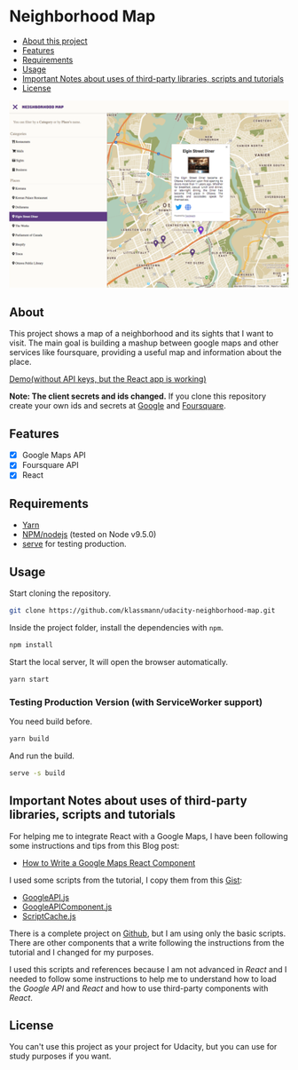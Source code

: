 # Neighborhood Map

- [About this project](#about)
- [Features](#features)
- [Requirements](#requirements)
- [Usage](#usage)
- [Important Notes about uses of third-party libraries, scripts and tutorials](#important-notes)
- [License](#license)

<a name="about"></a>
![Screenshot](screenshot.png)
## About
This project shows a map of a neighborhood and its sights that I want to visit. The main goal is building a mashup between google maps and other services like foursquare, providing a useful map and information about the place.

[Demo(without API keys, but the React app is working)](https://ottawa-neighborhood-map.herokuapp.com/)

**Note: The client secrets and ids changed.**
If you clone this repository create your own ids and secrets at [Google](https://console.developers.google.com/apis/credentials) and [Foursquare](https://developer.foursquare.com/).


<a name="features"></a>
## Features
- [x] Google Maps API
- [x] Foursquare API
- [x] React

<a name="requirements"></a>
## Requirements
- [Yarn](https://yarnpkg.com/en/)
- [NPM/nodejs](https://nodejs.org/en/) (tested on Node v9.5.0)
- [serve](https://github.com/zeit/serve) for testing production.

<a name="usage"></a>
## Usage

Start cloning the repository.
```bash
git clone https://github.com/klassmann/udacity-neighborhood-map.git
```

Inside the project folder, install the dependencies with `npm`.
```bash
npm install
```

Start the local server, It will open the browser automatically.
```bash
yarn start
```

### Testing Production Version (with ServiceWorker support)

You need build before.
```bash
yarn build
```

And run the build.
```bash
serve -s build
```

<a name="important-notes"></a>
## Important Notes about uses of third-party libraries, scripts and tutorials

For helping me to integrate React with a Google Maps, I have been following some instructions and tips from this Blog post:
  - [How to Write a Google Maps React Component](https://www.fullstackreact.com/articles/how-to-write-a-google-maps-react-component/)

I used some scripts from the tutorial, I copy them from this [Gist](https://gist.github.com/auser/1d55aa3897f15d17caf21dc39b85b663):
  - [GoogleAPI.js](https://gist.github.com/auser/1d55aa3897f15d17caf21dc39b85b663#file-googleapi-js)
  - [GoogleAPIComponent.js](https://gist.github.com/auser/1d55aa3897f15d17caf21dc39b85b663#file-googleapicomponent-js)
  - [ScriptCache.js](https://gist.github.com/auser/1d55aa3897f15d17caf21dc39b85b663#file-scriptcache-js)

There is a complete project on [Github](https://github.com/fullstackreact/google-maps-react), but I am using only the basic scripts. There are other components that a write following the instructions from the tutorial and I changed for my purposes.

I used this scripts and references because I am not advanced in *React* and I needed to follow some instructions to help me to understand how to load the *Google API* and *React* and how to use third-party components with *React*.

<a name="license"></a>
## License
You can't use this project as your project for Udacity, but you can use for study purposes if you want.

